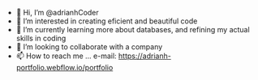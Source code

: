 - 👋 Hi, I’m @adrianhCoder
- 👀 I’m interested in creating eficient and beautiful code
- 🌱 I’m currently learning more about databases, and refining my actual skills in coding
- 💞️ I’m looking to collaborate with a company 
- 📫 How to reach me ... e-mail: https://adrianh-portfolio.webflow.io/portfolio 
  
